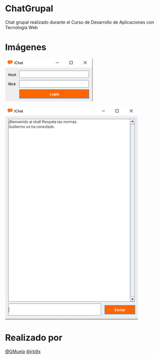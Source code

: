 # ChatGrupal
Chat grupal realizado durante el Curso de Desarrollo de Aplicaciones con Tecnología Web
# Imágenes
![Imagen Login](https://raw.githubusercontent.com/Gmuela/ChatGrupal/master/Login.png)

![Imagen Chat](https://raw.githubusercontent.com/Gmuela/ChatGrupal/master/Chat.png)
# Realizado por
[@GMuela](https://github.com/Gmuela)
[@jrb9x](https://github.com/jrb9x)
